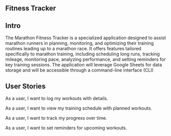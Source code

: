 ## Fitness Tracker  

## Intro 

The Marathon Fitness Tracker is a specialized application designed to assist marathon runners in planning, monitoring, and optimizing their training routines leading up to a marathon race. It offers features tailored specifically to marathon training, including scheduling long runs, tracking mileage, monitoring pace, analyzing performance, and setting reminders for key training sessions. The application will leverage Google Sheets for data storage and will be accessible through a command-line interface (CLI)


## User Stories 

As a user, I want to log my workouts with details.

As a user, I want to view my training schedule with planned workouts.

As a user, I want to track my progress over time.

As a user, I want to set reminders for upcoming workouts.





